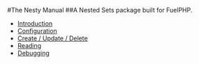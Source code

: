 #The Nesty Manual
##A Nested Sets package built for FuelPHP.

* [Introduction](/manuals/nesty/introduction/toc)
* [Configuration](/manuals/nesty/configuration/toc)
* [Create / Update / Delete](/manuals/nesty/cud/toc)
* [Reading](/manuals/nesty/reading/toc)
* [Debugging](/manuals/nesty/debugging/toc)
